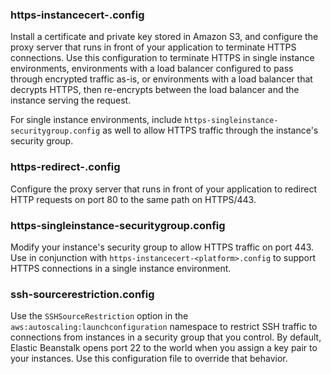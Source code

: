 ### https-instancecert-<platform>.config
Install a certificate and private key stored in Amazon S3, and configure the proxy server that runs in front of your application to terminate HTTPS connections. Use this configuration to terminate HTTPS in single instance environments, environments with a load balancer configured to pass through encrypted traffic as-is, or environments with a load balancer that decrypts HTTPS, then re-encrypts between the load balancer and the instance serving the request.

For single instance environments, include `https-singleinstance-securitygroup.config` as well to allow HTTPS traffic through the instance's security group.

### https-redirect-<platform>.config
Configure the proxy server that runs in front of your application to redirect HTTP requests on port 80 to the same path on HTTPS/443.

### https-singleinstance-securitygroup.config
Modify your instance's security group to allow HTTPS traffic on port 443. Use in conjunction with `https-instancecert-<platform>.config` to support HTTPS connections in a single instance environment.

### ssh-sourcerestriction.config
Use the `SSHSourceRestriction` option in the `aws:autoscaling:launchconfiguration` namespace to restrict SSH traffic to connections from instances in a security group that you control. By default, Elastic Beanstalk opens port 22 to the world when you assign a key pair to your instances. Use this configuration file to override that behavior.